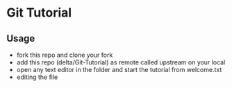 # Git Tutorial

## Usage

- fork this repo and clone your fork
- add this repo (delta/Git-Tutorial) as remote called upstream on your local
- open any text editor in the folder and start the tutorial from welcome.txt
- editing the file
